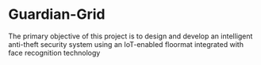 # Guardian-Grid
The primary objective of this project is to design and develop an intelligent anti-theft security system using an IoT-enabled floormat integrated with face recognition technology
